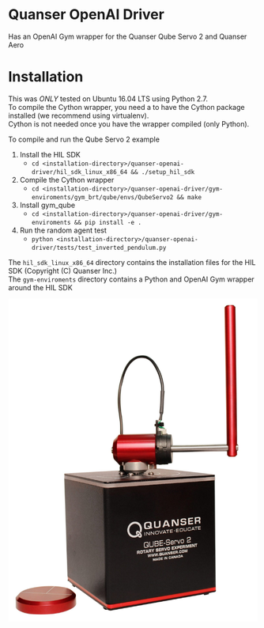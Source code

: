 # Quanser OpenAI Driver
Has an OpenAI Gym wrapper for the Quanser Qube Servo 2 and Quanser Aero


# Installation
This was _ONLY_ tested on Ubuntu 16.04 LTS using Python 2.7. <br>
To compile the Cython wrapper, you need a to have the Cython package installed (we recommend using virtualenv). <br>
Cython is not needed once you have the wrapper compiled (only Python). <br>

To compile and run the Qube Servo 2 example
1. Install the HIL SDK
	- `cd <installation-directory>/quanser-openai-driver/hil_sdk_linux_x86_64 && ./setup_hil_sdk`
1. Compile the Cython wrapper
	- `cd <installation-directory>/quanser-openai-driver/gym-enviroments/gym_brt/qube/envs/QubeServo2 && make`
2. Install gym_qube
	- `cd <installation-directory>/quanser-openai-driver/gym-enviroments && pip install -e .`
3. Run the random agent test
	- `python <installation-directory>/quanser-openai-driver/tests/test_inverted_pendulum.py`


The `hil_sdk_linux_x86_64` directory contains the installation files for the HIL SDK (Copyright (C) Quanser Inc.) <br>
The `gym-enviroments` directory contains a Python and OpenAI Gym wrapper around the HIL SDK

![Qube Standing Up](/QUBE-Servo_2_angled_pendulum.jpg?raw=true)



